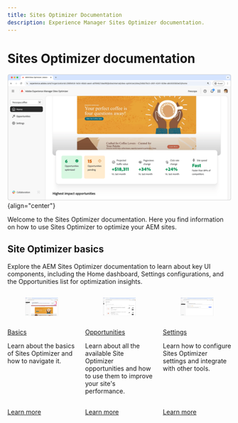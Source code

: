 ```yaml
---
title: Sites Optimizer Documentation
description: Experience Manager Sites Optimizer documentation.
---
```


# Sites Optimizer documentation

![Sites Optimizer](./assets/overview/hero.png){align="center"}

Welcome to the Sites Optimizer documentation. Here you find information on how to use Sites Optimizer to optimize your AEM sites.

## Site Optimizer basics

Explore the AEM Sites Optimizer documentation to learn about key UI components, including the Home dashboard, Settings configurations, and the Opportunities list for optimization insights.

<!-- CARDS 

* ./basics.md
  {title = Basics}
  {image = ./assets/basics/card.png}
* ./opportunities/overview.md
  {title = Opportunities}
* ./settings.md
  {title = Settings}

-->
<!-- START CARDS HTML - DO NOT MODIFY BY HAND -->
<div class="columns">
    <div class="column is-half-tablet is-half-desktop is-one-third-widescreen" aria-label="Home">
        <div class="card" style="height: 100%; display: flex; flex-direction: column; height: 100%;">
            <div class="card-image">
                <figure class="image x-is-16by9">
                    <a href="./basics.md" title="Home" target="_blank" rel="referrer">
                        <img class="is-bordered-r-small" src="./assets/basics/card.png" alt="Home"
                             style="width: 100%; aspect-ratio: 16 / 9; object-fit: cover; overflow: hidden; display: block; margin: auto;">
                    </a>
                </figure>
            </div>
            <div class="card-content is-padded-small" style="display: flex; flex-direction: column; flex-grow: 1; justify-content: space-between;">
                <div class="top-card-content">
                    <p class="headline is-size-6 has-text-weight-bold">
                        <a href="./basics.md" target="_blank" rel="referrer" title="Basics">Basics</a>
                    </p>
                    <p class="is-size-6">Learn about the basics of Sites Optimizer and how to navigate it.</p>
                </div>
                <a href="./basics.md" target="_blank" rel="referrer" class="spectrum-Button spectrum-Button--outline spectrum-Button--primary spectrum-Button--sizeM" style="align-self: flex-start; margin-top: 1rem;">
                    <span class="spectrum-Button-label has-no-wrap has-text-weight-bold">Learn more</span>
                </a>
            </div>
        </div>
    </div>
    <div class="column is-half-tablet is-half-desktop is-one-third-widescreen" aria-label="Opportunities">
        <div class="card" style="height: 100%; display: flex; flex-direction: column; height: 100%;">
            <div class="card-image">
                <figure class="image x-is-16by9">
                    <a href="./opportunities/overview.md" title="Opportunities" target="_blank" rel="referrer">
                        <img class="is-bordered-r-small" src="opportunities/assets/overview/hero.png" alt="Opportunities"
                             style="width: 100%; aspect-ratio: 16 / 9; object-fit: cover; overflow: hidden; display: block; margin: auto;">
                    </a>
                </figure>
            </div>
            <div class="card-content is-padded-small" style="display: flex; flex-direction: column; flex-grow: 1; justify-content: space-between;">
                <div class="top-card-content">
                    <p class="headline is-size-6 has-text-weight-bold">
                        <a href="./opportunities/overview.md" target="_blank" rel="referrer" title="Opportunities">Opportunities</a>
                    </p>
                    <p class="is-size-6">Learn about all the available Site Optimizer opportunities and how to use them to improve your site's performance.</p>
                </div>
                <a href="./opportunities/overview.md" target="_blank" rel="referrer" class="spectrum-Button spectrum-Button--outline spectrum-Button--primary spectrum-Button--sizeM" style="align-self: flex-start; margin-top: 1rem;">
                    <span class="spectrum-Button-label has-no-wrap has-text-weight-bold">Learn more</span>
                </a>
            </div>
        </div>
    </div>
    <div class="column is-half-tablet is-half-desktop is-one-third-widescreen" aria-label="Settings">
        <div class="card" style="height: 100%; display: flex; flex-direction: column; height: 100%;">
            <div class="card-image">
                <figure class="image x-is-16by9">
                    <a href="./settings.md" title="Settings" target="_blank" rel="referrer">
                        <img class="is-bordered-r-small" src="assets/settings/hero.png" alt="Settings"
                             style="width: 100%; aspect-ratio: 16 / 9; object-fit: cover; overflow: hidden; display: block; margin: auto;">
                    </a>
                </figure>
            </div>
            <div class="card-content is-padded-small" style="display: flex; flex-direction: column; flex-grow: 1; justify-content: space-between;">
                <div class="top-card-content">
                    <p class="headline is-size-6 has-text-weight-bold">
                        <a href="./settings.md" target="_blank" rel="referrer" title="Settings">Settings</a>
                    </p>
                    <p class="is-size-6">Learn how to configure Sites Optimizer settings and integrate with other tools.</p>
                </div>
                <a href="./settings.md" target="_blank" rel="referrer" class="spectrum-Button spectrum-Button--outline spectrum-Button--primary spectrum-Button--sizeM" style="align-self: flex-start; margin-top: 1rem;">
                    <span class="spectrum-Button-label has-no-wrap has-text-weight-bold">Learn more</span>
                </a>
            </div>
        </div>
    </div>
</div>
<!-- END CARDS HTML - DO NOT MODIFY BY HAND -->

